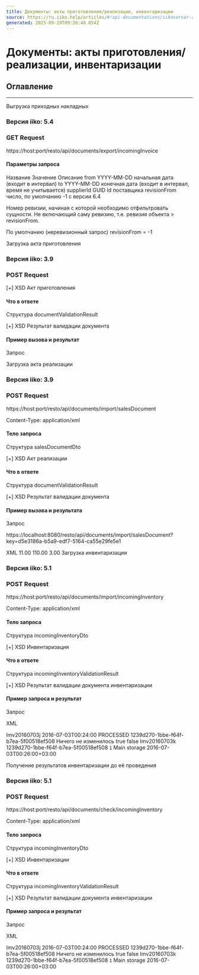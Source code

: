 ```yaml
---
title: Документы: акты приготовления/реализации, инвентаризации
source: https://ru.iiko.help/articles/#!api-documentations/iikoserver-api
generated: 2025-09-29T09:20:40.654Z
---
```


# Документы: акты приготовления/реализации, инвентаризации

## Оглавление

---

<?xml version="1.0" encoding="UTF-8" standalone="yes"?><xs:schema version="1.0" xmlns:xs="http://www.w3.org/2001/XMLSchema">    <xs:element name="documentValidationResult" type="documentValidationResult"/>     <!--    Результат валидации документа.    Некоторые документы возвращают более подробную информацию, смотрите:     * incomingInventoryValidationResult.xsd    -->    <xs:complexType name="documentValidationResult">        <xs:sequence>            <!-- Результат валидации. -->            <xs:element name="valid" type="xs:boolean"/>            <!-- Указывает на то, что ошибка не критичная и служит в качестве предупреждения. -->            <xs:element name="warning" type="xs:boolean"/>            <!-- Номер валидируемого документа. -->            <xs:element name="documentNumber" type="xs:string" minOccurs="0"/>            <!--            Новый номер для документа.            Отличен от null, если старый нарушает уникальность или не изменились влияющие на номер поля.            -->            <xs:element name="otherSuggestedNumber" type="xs:string" minOccurs="0"/>            <!--            Текст ошибки (или только заголовок, если задано additionalInfo).            Предназначен для показа пользователю, но в REST API не всегда локализован.            -->            <xs:element name="errorMessage" type="xs:string" minOccurs="0"/>            <!--            Для невалидного результата может быть указана дополнительная информация, содержащая детали ошибки.            Например, для случая списания в минус это поле содержит детальную информацию по каждой позиции документа,            приводящей к отрицательным остаткам.            -->            <xs:element name="additionalInfo" type="xs:string" minOccurs="0"/>        </xs:sequence>    </xs:complexType></xs:schema>

Выгрузка приходных накладных 
### Версия iiko: 5.4

### GET Request
https://host:port/resto/api/documents/export/incomingInvoice

#### Параметры запроса
Название	Значение	Описание
from	YYYY-MM-DD	начальная дата (входит в интервал)
to	YYYY-MM-DD	конечная  дата (входит в интервал, время не учитывается)
supplierId	GUID	Id поставщика
revisionFrom
число, по умолчанию -1
с версии 6.4

Номер ревизии, начиная с которой необходимо отфильтровать сущности. Не включающий саму ревизию, т.е. ревизия объекта > revisionFrom.

По умолчанию (неревизионный запрос) revisionFrom = -1

Загрузка акта приготовления
### Версия iiko: 3.9

### POST Request
[+] XSD Акт приготовления
#### Что в ответе
Структура documentValidationResult

[+] XSD Результат валидации документа
#### Пример вызова и результат
Запрос

Загрузка акта реализации
### Версия iiko: 3.9

### POST Request
https://host:port/resto/api/documents/import/salesDocument

Content-Type: application/xml

#### Тело запроса
Структура salesDocumentDto

[+] XSD Акт реализации
#### Что в ответе
Структура documentValidationResult

[+] XSD Результат валидации документа
#### Пример вызова и результата
Запрос

https://localhost:8080/resto/api/documents/import/salesDocument?key=d5e3186a-b5a9-edf7-5164-ca55e29fe5e1

XML
<document>
  <items>
    <!--Zero or more repetitions:-->
      <item>
              <discountSum>11.00</discountSum>
              <sum>110.00</sum>
              <amount>3.00</amount>
Загрузка инвентаризации
### Версия iiko: 5.1

### POST Request
https://host:port/resto/api/documents/import/incomingInventory

Content-Type: application/xml

#### Тело запроса
Структура incomingInventoryDto

[+] XSD Инвентаризация
#### Что в ответе
Структура incomingInventoryValidationResult

[+] XSD Результат валидации документа инвентаризации
#### Пример запроса и результат
Запрос

XML
<?xml version="1.0" encoding="UTF-8"?>
<document>
  <documentNumber>Imv20160703j</documentNumber>
  <dateIncoming>2016-07-03T00:24:00</dateIncoming>
  <status>PROCESSED</status>
  <storeId>1239d270-1bbe-f64f-b7ea-5f00518ef508</storeId>
  <comment>Ничего не изменилось</comment>
  <items>
    <item>
<incomingInventoryValidationResult>
    <valid>true</valid>
    <warning>false</warning>
    <documentNumber>Imv20160703k</documentNumber>
    <store>
        <id>1239d270-1bbe-f64f-b7ea-5f00518ef508</id>
        <code>1</code>
        <name>Main storage</name>
    </store>
    <date>2016-07-03T00:26:00+03:00</date>
    <items>
        <item>
</incomingInventoryValidationResult>

Получение результатов инвентаризации до её проведения

### Версия iiko: 5.1

### POST Request
https://host:port/resto/api/documents/check/incomingInventory

Content-Type: application/xml

#### Тело запроса
Структура incomingInventoryDto

[+] XSD Инвентаризации
#### Что в ответе
Структура incomingInventoryValidationResult

[+] XSD Результат валидации документа инвентаризации

#### Пример запроса и результат
Запрос

XML
<?xml version="1.0" encoding="UTF-8"?>
<document>
  <documentNumber>Imv20160703j</documentNumber>
  <dateIncoming>2016-07-03T00:24:00</dateIncoming>
  <status>PROCESSED</status>
  <storeId>1239d270-1bbe-f64f-b7ea-5f00518ef508</storeId>
  <comment>Ничего не изменилось</comment>
  <items>
    <item>
<incomingInventoryValidationResult>
    <valid>true</valid>
    <warning>false</warning>
    <documentNumber>Imv20160703k</documentNumber>
    <store>
        <id>1239d270-1bbe-f64f-b7ea-5f00518ef508</id>
        <code>1</code>
        <name>Main storage</name>
    </store>
    <date>2016-07-03T00:26:00+03:00</date>
    <items>
        <item>
</incomingInventoryValidationResult>

